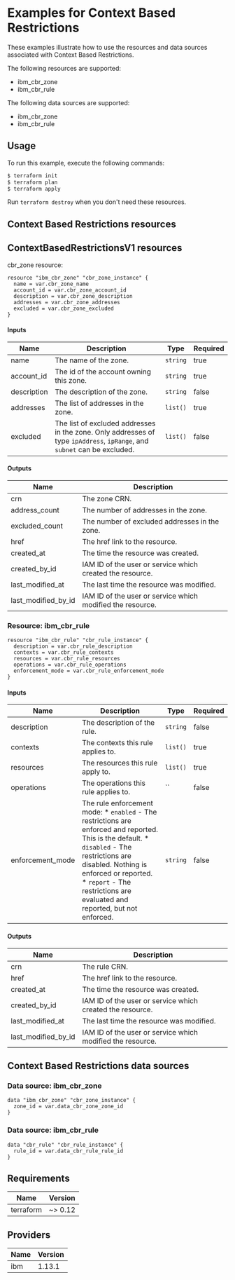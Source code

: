 # Examples for Context Based Restrictions

These examples illustrate how to use the resources and data sources associated with Context Based Restrictions.

The following resources are supported:
* ibm_cbr_zone
* ibm_cbr_rule

The following data sources are supported:
* ibm_cbr_zone
* ibm_cbr_rule

## Usage

To run this example, execute the following commands:

```bash
$ terraform init
$ terraform plan
$ terraform apply
```

Run `terraform destroy` when you don't need these resources.

## Context Based Restrictions resources

## ContextBasedRestrictionsV1 resources

cbr_zone resource:

```hcl
resource "ibm_cbr_zone" "cbr_zone_instance" {
  name = var.cbr_zone_name
  account_id = var.cbr_zone_account_id
  description = var.cbr_zone_description
  addresses = var.cbr_zone_addresses
  excluded = var.cbr_zone_excluded
}
```

#### Inputs

| Name | Description | Type | Required |
|------|-------------|------|----------|
| name | The name of the zone. | `string` | true     |
| account_id | The id of the account owning this zone. | `string` | true     |
| description | The description of the zone. | `string` | false    |
| addresses | The list of addresses in the zone. | `list()` | true     |
| excluded | The list of excluded addresses in the zone. Only addresses of type `ipAddress`, `ipRange`, and `subnet` can be excluded. | `list()` | false    |

#### Outputs

| Name | Description |
|------|-------------|
| crn | The zone CRN. |
| address_count | The number of addresses in the zone. |
| excluded_count | The number of excluded addresses in the zone. |
| href | The href link to the resource. |
| created_at | The time the resource was created. |
| created_by_id | IAM ID of the user or service which created the resource. |
| last_modified_at | The last time the resource was modified. |
| last_modified_by_id | IAM ID of the user or service which modified the resource. |

### Resource: ibm_cbr_rule

```hcl
resource "ibm_cbr_rule" "cbr_rule_instance" {
  description = var.cbr_rule_description
  contexts = var.cbr_rule_contexts
  resources = var.cbr_rule_resources
  operations = var.cbr_rule_operations
  enforcement_mode = var.cbr_rule_enforcement_mode
}
```

#### Inputs

| Name | Description | Type | Required |
|------|-------------|------|----------|
| description | The description of the rule. | `string` | false    |
| contexts | The contexts this rule applies to. | `list()` | true     |
| resources | The resources this rule apply to. | `list()` | true     |
| operations | The operations this rule applies to. | `` | false    |
| enforcement_mode | The rule enforcement mode: * `enabled` - The restrictions are enforced and reported. This is the default. * `disabled` - The restrictions are disabled. Nothing is enforced or reported. * `report` - The restrictions are evaluated and reported, but not enforced. | `string` | false    |

#### Outputs

| Name | Description |
|------|-------------|
| crn | The rule CRN. |
| href | The href link to the resource. |
| created_at | The time the resource was created. |
| created_by_id | IAM ID of the user or service which created the resource. |
| last_modified_at | The last time the resource was modified. |
| last_modified_by_id | IAM ID of the user or service which modified the resource. |

## Context Based Restrictions data sources

### Data source: ibm_cbr_zone

```hcl
data "ibm_cbr_zone" "cbr_zone_instance" {
  zone_id = var.data_cbr_zone_zone_id
}
```
### Data source: ibm_cbr_rule

```hcl
data "cbr_rule" "cbr_rule_instance" {
  rule_id = var.data_cbr_rule_rule_id
}
```

## Requirements

| Name | Version |
|------|---------|
| terraform | ~> 0.12 |

## Providers

| Name | Version |
|------|---------|
| ibm | 1.13.1 |
